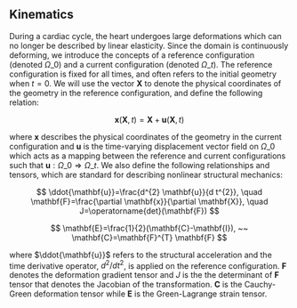 ## Kinematics

During a cardiac cycle, the heart undergoes large deformations which can no longer be described by linear elasticity. Since the domain is continuously deforming, we introduce the concepts of a reference configuration (denoted $\Omega\_{0}$) and a current configuration (denoted $\Omega\_{t}$). The reference configuration is fixed for all times, and often refers to the initial geometry when $t=0$. We will use the vector $\mathbf{X}$ to denote the physical coordinates of the geometry in the reference configuration, and define the following relation:

$$\mathbf{x}(\mathbf{X}, t)=\mathbf{X}+\mathbf{u}(\mathbf{X}, t)$$

where $\mathbf{x}$ describes the physical coordinates of the geometry in the current configuration and $\mathbf{u}$ is the time-varying displacement vector field on $\Omega\_{0}$ which acts as a mapping between the reference and current configurations such that $\mathbf{u}: \Omega\_{0} \Rightarrow \Omega\_{t} .$ We also define the following relationships and tensors, which are standard for describing nonlinear structural mechanics:

$$ \ddot{\mathbf{u}}=\frac{d^{2} \mathbf{u}}{d t^{2}}, \quad \mathbf{F}=\frac{\partial \mathbf{x}}{\partial \mathbf{X}}, \quad J=\operatorname{det}(\mathbf{F}) $$

$$ \mathbf{E}=\frac{1}{2}(\mathbf{C}-\mathbf{I}), ~~ \mathbf{C}=\mathbf{F}^{T} \mathbf{F} $$

where $\ddot{\mathbf{u}}$ refers to the structural acceleration and the time derivative operator, $d^{2} / d t^{2}$, is applied on the reference configuration. $\mathbf{F}$ denotes the deformation gradient tensor and $J$ is the the determinant of $\mathbf{F}$ tensor that denotes the Jacobian of the transformation. $\mathbf{C}$ is the Cauchy-Green deformation tensor while $\mathbf{E}$ is the Green-Lagrange strain tensor.
